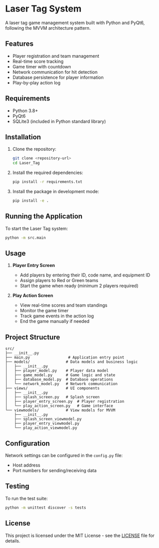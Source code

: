 # Laser Tag System

A laser tag game management system built with Python and PyQt6, following the MVVM architecture pattern.

## Features

- Player registration and team management
- Real-time score tracking
- Game timer with countdown
- Network communication for hit detection
- Database persistence for player information
- Play-by-play action log

## Requirements

- Python 3.8+
- PyQt6
- SQLite3 (included in Python standard library)

## Installation

1. Clone the repository:
   ```bash
   git clone <repository-url>
   cd Laser_Tag
   ```

2. Install the required dependencies:
   ```bash
   pip install -r requirements.txt
   ```

3. Install the package in development mode:
   ```bash
   pip install -e .
   ```

## Running the Application

To start the Laser Tag system:

```bash
python -m src.main
```

## Usage

1. **Player Entry Screen**
   - Add players by entering their ID, code name, and equipment ID
   - Assign players to Red or Green teams
   - Start the game when ready (minimum 2 players required)

2. **Play Action Screen**
   - View real-time scores and team standings
   - Monitor the game timer
   - Track game events in the action log
   - End the game manually if needed

## Project Structure

```
src/
├── __init__.py
├── main.py                 # Application entry point
├── models/                # Data models and business logic
│   ├── __init__.py
│   ├── player_model.py    # Player data model
│   ├── game_model.py      # Game logic and state
│   ├── database_model.py  # Database operations
│   └── network_model.py   # Network communication
├── views/                 # UI components
│   ├── __init__.py
│   ├── splash_screen.py   # Splash screen
│   ├── player_entry_screen.py  # Player registration
│   └── play_action_screen.py   # Game interface
└── viewmodels/            # View models for MVVM
    ├── __init__.py
    ├── splash_screen_viewmodel.py
    ├── player_entry_viewmodel.py
    └── play_action_viewmodel.py
```

## Configuration

Network settings can be configured in the `config.py` file:
- Host address
- Port numbers for sending/receiving data

## Testing

To run the test suite:

```bash
python -m unittest discover -s tests
```

## License

This project is licensed under the MIT License - see the [LICENSE](LICENSE) file for details.
